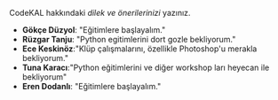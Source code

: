 CodeKAL hakkındaki _dilek ve önerilerinizi_ yazınız.

- **Gökçe Düzyol**: "Eğitimlere başlayalım."
- **Rüzgar Tanju**: "Python egitimlerini dort gozle bekliyorum."
- **Ece Keskinöz**:"Klüp çalışmalarını, özellikle Photoshop'u merakla bekliyorum."
- **Tuna Karacı**:"Python eğitimlerini ve diğer workshop ları heyecan ile bekliyorum"
- **Eren Dodanlı**: "Eğitimlere başlayalım."
